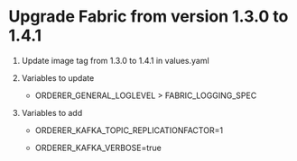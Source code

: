 # Upgrade Fabric from version 1.3.0 to 1.4.1

1. Update image tag from 1.3.0 to 1.4.1 in values.yaml

2. Variables to update

    * ORDERER_GENERAL_LOGLEVEL > FABRIC_LOGGING_SPEC

3. Variables to add

    * ORDERER_KAFKA_TOPIC_REPLICATIONFACTOR=1

    * ORDERER_KAFKA_VERBOSE=true
